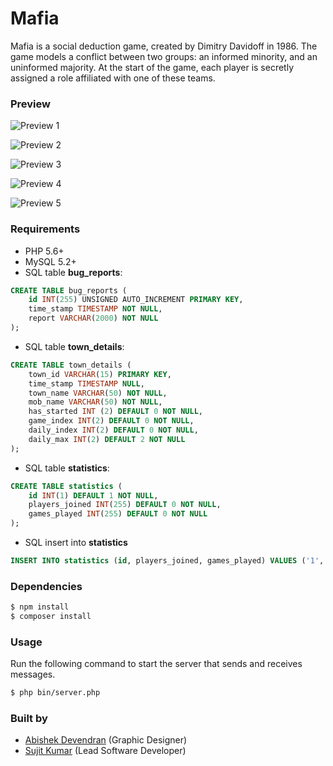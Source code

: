 # Mafia

Mafia is a social deduction game, created by Dimitry Davidoff in 1986. The game models a conflict between two groups: an informed minority, and an uninformed majority. At the start of the game, each player is secretly assigned a role affiliated with one of these teams.

### Preview

![Preview 1](https://i.imgur.com/NEy5d3i.png)

![Preview 2](https://i.imgur.com/NOOkvyN.png)

![Preview 3](https://i.imgur.com/IoBpD6w.png)

![Preview 4](https://i.imgur.com/cQL5cTZ.png)

![Preview 5](https://i.imgur.com/hXyh1BR.png)

### Requirements

- PHP 5.6+
- MySQL 5.2+
- SQL table **bug_reports**:
```sql
CREATE TABLE bug_reports (
	id INT(255) UNSIGNED AUTO_INCREMENT PRIMARY KEY,
	time_stamp TIMESTAMP NOT NULL,
	report VARCHAR(2000) NOT NULL
);
```
- SQL table **town_details**:
```sql
CREATE TABLE town_details (
	town_id VARCHAR(15) PRIMARY KEY,
	time_stamp TIMESTAMP NULL,
	town_name VARCHAR(50) NOT NULL,
	mob_name VARCHAR(50) NOT NULL,
	has_started INT (2) DEFAULT 0 NOT NULL,
	game_index INT(2) DEFAULT 0 NOT NULL,
	daily_index INT(2) DEFAULT 0 NOT NULL,
	daily_max INT(2) DEFAULT 2 NOT NULL
);
```
- SQL table **statistics**:
```sql
CREATE TABLE statistics (
	id INT(1) DEFAULT 1 NOT NULL,
	players_joined INT(255) DEFAULT 0 NOT NULL,
	games_played INT(255) DEFAULT 0 NOT NULL
);
```
- SQL insert into **statistics**
```sql
INSERT INTO statistics (id, players_joined, games_played) VALUES ('1', '0', '0');
```

### Dependencies

```sh
$ npm install
$ composer install
```

### Usage

Run the following command to start the server that sends and receives messages.

```sh
$ php bin/server.php
```

### Built by

- [Abishek Devendran](https://github.com/abishekdevendran) (Graphic Designer)
- [Sujit Kumar](https://github.com/therealsujitk) (Lead Software Developer)
